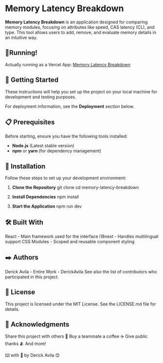 # Memory Latency Breakdown

**Memory Latency Breakdown** is an application designed for comparing memory modules, focusing on attributes like speed, CAS latency (CL), and type. This tool allows users to add, remove, and evaluate memory details in an intuitive way.

## 🏃Running!

Actually running as a Vercel App: [Memory Latency Breakdown
](https://ram-latency-comparator.vercel.app/)

## 🚀 Getting Started

These instructions will help you set up the project on your local machine for development and testing purposes.

For deployment information, see the **Deployment** section below.

## 📋 Prerequisites

Before starting, ensure you have the following tools installed:

- **Node.js** (Latest stable version)
- **npm** or **yarn** (for dependency management)

## 🔧 Installation

Follow these steps to set up your development environment:

1. **Clone the Repository**
    git clone <repository-url>
    cd memory-latency-breakdown

2. **Install Dependencies**
    npm install

3. **Start the Application**
    npm run dev

## 🛠️ Built With

React - Main framework used for the interface
i18next - Handles multilingual support
CSS Modules - Scoped and reusable component styling

## ✒️ Authors
Derick Avila - Entire Work - DerickAvila
See also the list of contributors who participated in this project.

## 📄 License
This project is licensed under the MIT License. See the LICENSE.md file for details.

## 🎁 Acknowledgments
Share this project with others 📢
Buy a teammate a coffee ☕
Give public thanks 🫂
And more!

⌨️ with 🧠 by Derick Avila 😊
